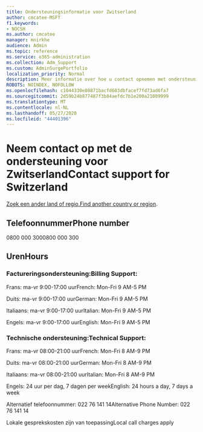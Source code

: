 ```yaml
---
title: Ondersteuningsinformatie voor Zwitserland
author: cmcatee-MSFT
f1.keywords:
- NOCSH
ms.author: cmcatee
manager: mnirkhe
audience: Admin
ms.topic: reference
ms.service: o365-administration
ms.collection: Adm_Support
ms.custom: AdminSurgePortfolio
localization_priority: Normal
description: Meer informatie over hoe u contact opnemen met ondersteuning voor uw land of regio.
ROBOTS: NOINDEX, NOFOLLOW
ms.openlocfilehash: c1044330e80871bacfd603dbfacef7fd73ad6fa7
ms.sourcegitcommit: 2d59b24b877487f3b84aefdc7b1e200a21009999
ms.translationtype: MT
ms.contentlocale: nl-NL
ms.lasthandoff: 05/27/2020
ms.locfileid: "44401396"
---
```

# <a name="contact-support-for-switzerland"></a><span data-ttu-id="31136-103">Neem contact op met de ondersteuning voor Zwitserland</span><span class="sxs-lookup"><span data-stu-id="31136-103">Contact support for Switzerland</span></span>

<span data-ttu-id="31136-104">[Zoek een ander land of regio.](../contact-support-for-business-products.md)</span><span class="sxs-lookup"><span data-stu-id="31136-104">[Find another country or region](../contact-support-for-business-products.md).</span></span>

## <a name="phone-number"></a><span data-ttu-id="31136-105">Telefoonnummer</span><span class="sxs-lookup"><span data-stu-id="31136-105">Phone number</span></span>
<span data-ttu-id="31136-106">0800 000 300</span><span class="sxs-lookup"><span data-stu-id="31136-106">0800 000 300</span></span>

## <a name="hours"></a><span data-ttu-id="31136-107">Uren</span><span class="sxs-lookup"><span data-stu-id="31136-107">Hours</span></span>
### <a name="billing-support"></a><span data-ttu-id="31136-108">Factureringsondersteuning:</span><span class="sxs-lookup"><span data-stu-id="31136-108">Billing Support:</span></span>

<span data-ttu-id="31136-109">Frans: ma-vr 9:00-17:00 uur</span><span class="sxs-lookup"><span data-stu-id="31136-109">French: Mon-Fri 9 AM-5 PM</span></span>

<span data-ttu-id="31136-110">Duits: ma-vr 9:00-17:00 uur</span><span class="sxs-lookup"><span data-stu-id="31136-110">German: Mon-Fri 9 AM-5 PM</span></span>

<span data-ttu-id="31136-111">Italiaans: ma-vr 9:00-17:00 uur</span><span class="sxs-lookup"><span data-stu-id="31136-111">Italian: Mon-Fri 9 AM-5 PM</span></span>

<span data-ttu-id="31136-112">Engels: ma-vr 9:00-17:00 uur</span><span class="sxs-lookup"><span data-stu-id="31136-112">English: Mon-Fri 9 AM-5 PM</span></span>

### <a name="technical-support"></a><span data-ttu-id="31136-113">Technische ondersteuning:</span><span class="sxs-lookup"><span data-stu-id="31136-113">Technical Support:</span></span>

<span data-ttu-id="31136-114">Frans: ma-vr 08:00-21:00 uur</span><span class="sxs-lookup"><span data-stu-id="31136-114">French: Mon-Fri 8 AM-9 PM</span></span>

<span data-ttu-id="31136-115">Duits: ma-vr 08:00-21:00 uur</span><span class="sxs-lookup"><span data-stu-id="31136-115">German: Mon-Fri 8 AM-9 PM</span></span>

<span data-ttu-id="31136-116">Italiaans: ma-vr 08:00-21:00 uur</span><span class="sxs-lookup"><span data-stu-id="31136-116">Italian: Mon-Fri 8 AM-9 PM</span></span>

<span data-ttu-id="31136-117">Engels: 24 uur per dag, 7 dagen per week</span><span class="sxs-lookup"><span data-stu-id="31136-117">English: 24 hours a day, 7 days a week</span></span>

<span data-ttu-id="31136-118">Alternatief telefoonnummer: 022 76 141 14</span><span class="sxs-lookup"><span data-stu-id="31136-118">Alternative Phone Number: 022 76 141 14</span></span>

<span data-ttu-id="31136-119">Lokale gesprekskosten zijn van toepassing</span><span class="sxs-lookup"><span data-stu-id="31136-119">Local call charges apply</span></span>
